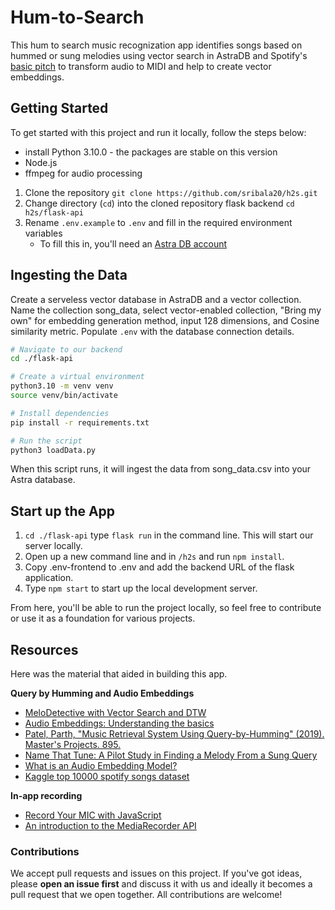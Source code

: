 # Hum-to-Search

<demo video>

This hum to search music recognization app identifies songs based on hummed or sung melodies using vector search in AstraDB and Spotify's [basic pitch](https://basicpitch.spotify.com/) to transform audio to MIDI and help to create vector embeddings. 

## Getting Started

To get started with this project and run it locally, follow the steps below:

* install Python 3.10.0 - the packages are stable on this version
* Node.js
* ffmpeg for audio processing

1. Clone the repository `git clone https://github.com/sribala20/h2s.git`
2. Change directory (`cd`) into the cloned repository flask backend `cd h2s/flask-api`
3. Rename `.env.example` to `.env` and fill in the required environment variables
   - To fill this in, you'll need an [Astra DB account](https://astra.datastax.com/)

## Ingesting the Data
Create a serveless vector database in AstraDB and a vector collection. Name the collection song_data, select vector-enabled collection, "Bring my own" for embedding generation method, input 128 dimensions, and Cosine similarity metric. Populate `.env` with the database connection details. 

```bash
# Navigate to our backend
cd ./flask-api

# Create a virtual environment
python3.10 -m venv venv
source venv/bin/activate

# Install dependencies
pip install -r requirements.txt

# Run the script
python3 loadData.py
```
When this script runs, it will ingest the data from song_data.csv into your Astra database.

## Start up the App

1. `cd ./flask-api` type `flask run` in the command line. This will start our server locally.
3. Open up a new command line and in `/h2s` and run `npm install`.
4. Copy .env-frontend to .env and add the backend URL of the flask application.
5. Type `npm start` to start up the local development server. 

From here, you'll be able to run the project locally, so feel free to contribute or use it as a foundation for various projects.

## Resources
Here was the material that aided in building this app. 

**Query by Humming and Audio Embeddings**
- [MeloDetective with Vector Search and DTW](https://medium.com/@stannor/shazam-for-melodies-how-i-built-melodetective-with-vector-search-and-dtw-7185f54dcb56)
- [Audio Embeddings: Understanding the basics](https://dev.to/josethz00/audio-embeddings-understanding-the-basics-4pc1)
- [Patel, Parth, "Music Retrieval System Using Query-by-Humming" (2019). Master's Projects. 895.](https://doi.org/10.31979/etd.mh97-77wx)
- [Name That Tune: A Pilot Study in Finding a Melody From
a Sung Query](https://deepblue.lib.umich.edu/bitstream/handle/2027.42/35292/10373_ftp.pdf?sequence=1)
- [What is an Audio Embedding Model?](https://huggingface.co/blog/cappuch/audio-embedding-wtf)
- [Kaggle top 10000 spotify songs dataset](https://www.kaggle.com/datasets/joebeachcapital/top-10000-spotify-songs-1960-now/data)

**In-app recording**
- [Record Your MIC with JavaScript](https://www.youtube.com/watch?v=3OnMBtOyGkY)
- [An introduction to the MediaRecorder API](https://www.twilio.com/en-us/blog/mediastream-recording-api)


### Contributions 

We accept pull requests and issues on this project. If you've got ideas, please **open an issue first** and discuss it with us and ideally it becomes a pull request that we open together. All contributions are welcome!
